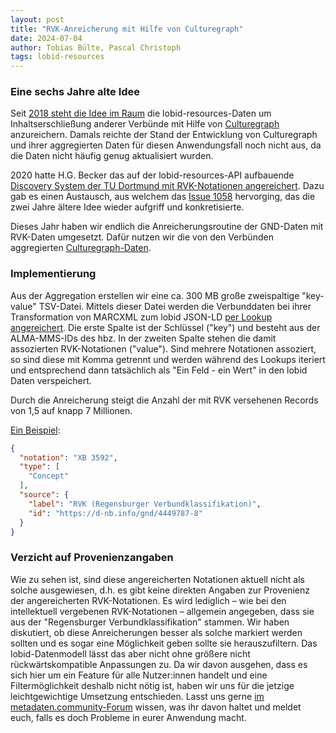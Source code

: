 ```yaml
---
layout: post
title: "RVK-Anreicherung mit Hilfe von Culturegraph"
date: 2024-07-04
author: Tobias Bülte, Pascal Christoph
tags: lobid-resources
---
```


### Eine sechs Jahre alte Idee

Seit [2018 steht die Idee im Raum](https://github.com/hbz/lobid-resources/issues/819) die lobid-resources-Daten um Inhaltserschließung anderer Verbünde mit Hilfe von [Culturegraph](https://hub.culturegraph.org/page/about) anzureichern. Damals reichte der Stand der Entwicklung von Culturegraph und ihrer aggregierten Daten für diesen Anwendungsfall noch nicht aus, da die Daten nicht  häufig genug aktualisiert wurden.

2020 hatte H.G. Becker das auf der lobid-resources-API aufbauende [Discovery System der TU Dortmund mit RVK-Notationen angereichert]( https://katalog.ub.tu-dortmund.de/taxonomy/tree ).
Dazu gab es einen Austausch, aus welchem das [Issue 1058](https://github.com/hbz/lobid-resources/issues/1058) hervorging, das die zwei Jahre ältere Idee wieder aufgriff und konkretisierte.

Dieses Jahr haben wir endlich die Anreicherungsroutine der GND-Daten mit RVK-Daten umgesetzt. Dafür nutzen wir die von den Verbünden aggregierten [Culturegraph-Daten](https://data.dnb.de/culturegraph/).

### Implementierung

Aus der Aggregation erstellen wir eine ca. 300 MB große zweispaltige "key-value" TSV-Datei.
Mittels dieser Datei werden die Verbunddaten bei ihrer Transformation von MARCXML zum lobid JSON-LD [per Lookup angereichert](https://github.com/hbz/lobid-resources/pull/2024/files#diff-020b061fcaa03198b32e4683b6bc3321cf890ec08ded8cc43cd88ea8a0514b3fL328).
Die erste Spalte ist der Schlüssel ("key") und besteht aus der ALMA-MMS-IDs des hbz. In der zweiten Spalte stehen die damit assozierten RVK-Notationen ("value"). Sind mehrere Notationen assoziert, so sind diese mit Komma getrennt und werden während des Lookups iteriert und entsprechend dann tatsächlich als "Ein Feld - ein Wert" in den lobid Daten verspeichert.

Durch die Anreicherung steigt die Anzahl der mit RVK versehenen Records von 1,5 auf knapp 7 Millionen.

[Ein Beispiel](https://lobid.org/resources/990062574560206441):

```JSON
{
  "notation": "XB 3592",
  "type": [
    "Concept"
  ],
  "source": {
    "label": "RVK (Regensburger Verbundklassifikation)",
    "id": "https://d-nb.info/gnd/4449787-8"
  }
}
```

### Verzicht auf Provenienzangaben

Wie zu sehen ist, sind diese angereicherten Notationen aktuell nicht als solche ausgewiesen, d.h. es gibt keine direkten Angaben zur Provenienz der angereicherten RVK-Notationen. Es wird lediglich – wie bei den intellektuell vergebenen RVK-Notationen – allgemein angegeben, dass sie aus der "Regensburger Verbundklassifikation" stammen. Wir haben diskutiert, ob diese Anreicherungen besser als solche markiert werden sollten und es sogar eine Möglichkeit geben sollte sie herauszufiltern. Das lobid-Datenmodell lässt das aber nicht ohne größere nicht rückwärtskompatible Anpassungen zu. Da wir davon ausgehen, dass es sich hier um ein Feature für alle Nutzer:innen handelt und eine Filtermöglichkeit deshalb nicht nötig ist, haben wir uns für die jetzige leichtgewichtige Umsetzung entschieden. Lasst uns gerne [im metadaten.community-Forum](https://metadaten.community/t/anreicherung-von-hbz-verbunddaten-lobid-resources-mit-culturegraph/402) wissen, was ihr davon haltet und meldet euch, falls es doch Probleme in eurer Anwendung macht.